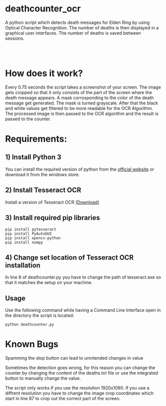 # deathcounter_ocr

A python script which detects death messages for Elden Ring by using Optical Character Recognition.
The number of deaths is then displayed in a graphical user interfaces. The number of deaths is saved between sessions.

<br /><br />

# How does it work?

Every 0.75 seconds the script takes a screenshot of your screen. The image gets cropped so that it only consists of the part of the screen where the death message appears. A mask corrosponding to the color of the death message get generated. The mask is turned grayscale. After that the black and white values get filtered to be more readable for the OCR Algorithm. The processed image is then passed to the OCR algorithm and the result is passed to the counter.

# Requirements:

## 1) Install Python 3

You can install the required version of python from the [official website](https://www.python.org/downloads/) or download it from the windows store.

## 2) Install Tesseract OCR

Install a version of Tesseract OCR [(Download)](https://github.com/UB-Mannheim/tesseract/wiki)

## 3) Install required pip libraries

```console
pip install pytesseract
pip install PyAutoGUI
pip install opencv-python
pip install numpy
```

## 4) Change set location of Tesseract OCR installation

In line 8 of deathcounter.py you have to change the path of tesseract.exe so that it matches the setup on your machine.

## Usage

Use the following command while having a Command Line Interface open in the directory the script is located:

```console
python deathcounter.py
```

# Known Bugs

Spamming the stop button can lead to unintended changes in value

Sometimes the detection goes wrong, for this reason you can change the counter by changing the content of the deaths.txt file or use the integrated button to manually change the value.

The script only works if you use the resolution 1920x1080. If you use a diffrent resolution you have to change the image crop coordinates which start in line 87 to crop out the correct part of the screen.

